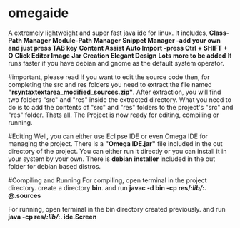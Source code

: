 # omegaide
A extremely lightweight and super fast java ide for linux.
It includes,
**Class-Path Manager**
**Module-Path Manager**
**Snippet Manager -add your own and just press TAB key**
**Content Assist**
**Auto Import -press Ctrl + SHIFT + O** 
**Click Editor Image**
**Jar Creation**
**Elegant Design**
**Lots more to be added**
It runs faster if you have debian and gnome as the default system operator.

#important, please read
If you want to edit the source code then, for completing the src and res folders you need to extract the file named
**"rsyntaxtextarea_modified_sources.zip"**. After extraction, you will find two folders "src" and "res" inside the extracted directory.
What you need to do is to add the contents of "src" and "res" folders to the project's "src" and "res" folder.
Thats all. The Project is now ready for editing, compiling or running.

#Editing
Well, you can either use Eclipse IDE or even Omega IDE for managing the project.
There is a **"Omega IDE.jar"** file included in the out directory of the project.
You can either run it directly or you can install it in your system by your own.
There is **debian installer** included in the out folder for debian based distros.

#Compiling and Running
For compiling, open terminal in the project directory.
create a directory **bin**.
and run **javac -d bin -cp res/*:lib/*:. @.sources**

For running, open terminal in the bin directory created previously.
and run **java -cp res/*:lib/*:. ide.Screen**
